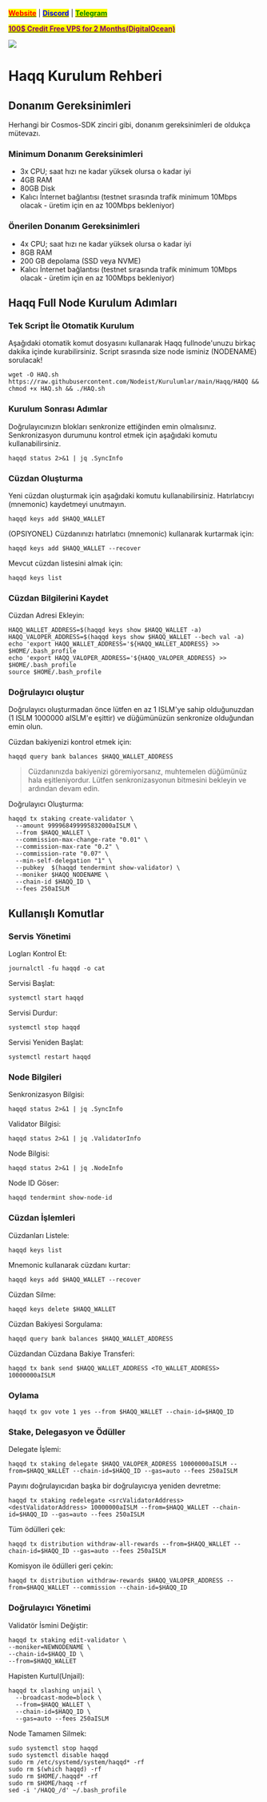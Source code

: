 &#x20;                                                       [<mark style="color:red;">**Website**</mark>](https://nodeist.net/) | [<mark style="color:blue;">**Discord**</mark>](https://discord.gg/ypx7mJ6Zzb) | [<mark style="color:green;">**Telegram**</mark>](https://t.me/noodeist)

&#x20;                                     [<mark style="color:purple;">**100$ Credit Free VPS for 2 Months(DigitalOcean)**</mark>](https://www.digitalocean.com/?refcode=410c988c8b3e&utm_campaign=Referral_Invite&utm_medium=Referral_Program&utm_source=badge)

![](https://i.hizliresim.com/vedwvya.png)

# Haqq Kurulum Rehberi
## Donanım Gereksinimleri
Herhangi bir Cosmos-SDK zinciri gibi, donanım gereksinimleri de oldukça mütevazı.

### Minimum Donanım Gereksinimleri
 - 3x CPU; saat hızı ne kadar yüksek olursa o kadar iyi
 - 4GB RAM
 - 80GB Disk
 - Kalıcı İnternet bağlantısı (testnet sırasında trafik minimum 10Mbps olacak - üretim için en az 100Mbps bekleniyor)

### Önerilen Donanım Gereksinimleri
 - 4x CPU; saat hızı ne kadar yüksek olursa o kadar iyi
 - 8GB RAM
 - 200 GB depolama (SSD veya NVME)
 - Kalıcı İnternet bağlantısı (testnet sırasında trafik minimum 10Mbps olacak - üretim için en az 100Mbps bekleniyor)

## Haqq Full Node Kurulum Adımları
### Tek Script İle Otomatik Kurulum
Aşağıdaki otomatik komut dosyasını kullanarak Haqq fullnode'unuzu birkaç dakika içinde kurabilirsiniz. 
Script sırasında size node isminiz (NODENAME) sorulacak!


```
wget -O HAQ.sh https://raw.githubusercontent.com/Nodeist/Kurulumlar/main/Haqq/HAQQ && chmod +x HAQ.sh && ./HAQ.sh
```

### Kurulum Sonrası Adımlar

Doğrulayıcınızın blokları senkronize ettiğinden emin olmalısınız. 
Senkronizasyon durumunu kontrol etmek için aşağıdaki komutu kullanabilirsiniz.
```
haqqd status 2>&1 | jq .SyncInfo
```

### Cüzdan Oluşturma
Yeni cüzdan oluşturmak için aşağıdaki komutu kullanabilirsiniz. Hatırlatıcıyı (mnemonic) kaydetmeyi unutmayın.
```
haqqd keys add $HAQQ_WALLET
```

(OPSIYONEL) Cüzdanınızı hatırlatıcı (mnemonic) kullanarak kurtarmak için:
```
haqqd keys add $HAQQ_WALLET --recover
```

Mevcut cüzdan listesini almak için:
```
haqqd keys list
```

### Cüzdan Bilgilerini Kaydet
Cüzdan Adresi Ekleyin:
```
HAQQ_WALLET_ADDRESS=$(haqqd keys show $HAQQ_WALLET -a)
HAQQ_VALOPER_ADDRESS=$(haqqd keys show $HAQQ_WALLET --bech val -a)
echo 'export HAQQ_WALLET_ADDRESS='${HAQQ_WALLET_ADDRESS} >> $HOME/.bash_profile
echo 'export HAQQ_VALOPER_ADDRESS='${HAQQ_VALOPER_ADDRESS} >> $HOME/.bash_profile
source $HOME/.bash_profile
```


### Doğrulayıcı oluştur
Doğrulayıcı oluşturmadan önce lütfen en az 1 ISLM'ye sahip olduğunuzdan (1 ISLM 1000000 aISLM'e eşittir) ve düğümünüzün senkronize olduğundan emin olun.

Cüzdan bakiyenizi kontrol etmek için:
```
haqqd query bank balances $HAQQ_WALLET_ADDRESS
```
> Cüzdanınızda bakiyenizi göremiyorsanız, muhtemelen düğümünüz hala eşitleniyordur. Lütfen senkronizasyonun bitmesini bekleyin ve ardından devam edin. 

Doğrulayıcı Oluşturma:
```
haqqd tx staking create-validator \
  --amount 999968499995832000aISLM \
  --from $HAQQ_WALLET \
  --commission-max-change-rate "0.01" \
  --commission-max-rate "0.2" \
  --commission-rate "0.07" \
  --min-self-delegation "1" \
  --pubkey  $(haqqd tendermint show-validator) \
  --moniker $HAQQ_NODENAME \
  --chain-id $HAQQ_ID \
  --fees 250aISLM
```



## Kullanışlı Komutlar
### Servis Yönetimi
Logları Kontrol Et:
```
journalctl -fu haqqd -o cat
```

Servisi Başlat:
```
systemctl start haqqd
```

Servisi Durdur:
```
systemctl stop haqqd
```

Servisi Yeniden Başlat:
```
systemctl restart haqqd
```

### Node Bilgileri
Senkronizasyon Bilgisi:
```
haqqd status 2>&1 | jq .SyncInfo
```

Validator Bilgisi:
```
haqqd status 2>&1 | jq .ValidatorInfo
```

Node Bilgisi:
```
haqqd status 2>&1 | jq .NodeInfo
```

Node ID Göser:
```
haqqd tendermint show-node-id
```

### Cüzdan İşlemleri
Cüzdanları Listele:
```
haqqd keys list
```

Mnemonic kullanarak cüzdanı kurtar:
```
haqqd keys add $HAQQ_WALLET --recover
```

Cüzdan Silme:
```
haqqd keys delete $HAQQ_WALLET
```

Cüzdan Bakiyesi Sorgulama:
```
haqqd query bank balances $HAQQ_WALLET_ADDRESS
```

Cüzdandan Cüzdana Bakiye Transferi:
```
haqqd tx bank send $HAQQ_WALLET_ADDRESS <TO_WALLET_ADDRESS> 10000000aISLM
```

### Oylama
```
haqqd tx gov vote 1 yes --from $HAQQ_WALLET --chain-id=$HAQQ_ID
```

### Stake, Delegasyon ve Ödüller
Delegate İşlemi:
```
haqqd tx staking delegate $HAQQ_VALOPER_ADDRESS 10000000aISLM --from=$HAQQ_WALLET --chain-id=$HAQQ_ID --gas=auto --fees 250aISLM
```

Payını doğrulayıcıdan başka bir doğrulayıcıya yeniden devretme:
```
haqqd tx staking redelegate <srcValidatorAddress> <destValidatorAddress> 10000000aISLM --from=$HAQQ_WALLET --chain-id=$HAQQ_ID --gas=auto --fees 250aISLM
```

Tüm ödülleri çek:
```
haqqd tx distribution withdraw-all-rewards --from=$HAQQ_WALLET --chain-id=$HAQQ_ID --gas=auto --fees 250aISLM
```

Komisyon ile ödülleri geri çekin:
```
haqqd tx distribution withdraw-rewards $HAQQ_VALOPER_ADDRESS --from=$HAQQ_WALLET --commission --chain-id=$HAQQ_ID
```

### Doğrulayıcı Yönetimi
Validatör İsmini Değiştir:
```
haqqd tx staking edit-validator \
--moniker=NEWNODENAME \
--chain-id=$HAQQ_ID \
--from=$HAQQ_WALLET
```

Hapisten Kurtul(Unjail): 
```
haqqd tx slashing unjail \
  --broadcast-mode=block \
  --from=$HAQQ_WALLET \
  --chain-id=$HAQQ_ID \
  --gas=auto --fees 250aISLM
```


Node Tamamen Silmek:
```
sudo systemctl stop haqqd
sudo systemctl disable haqqd
sudo rm /etc/systemd/system/haqqd* -rf
sudo rm $(which haqqd) -rf
sudo rm $HOME/.haqqd* -rf
sudo rm $HOME/haqq -rf
sed -i '/HAQQ_/d' ~/.bash_profile
```
